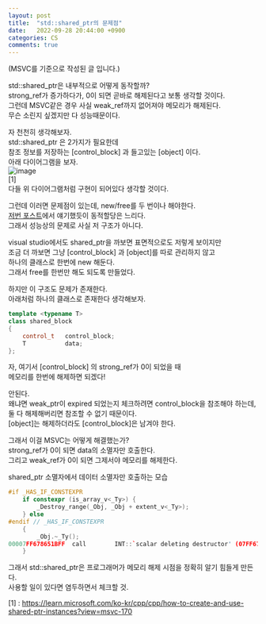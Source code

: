 ```yaml
---
layout: post
title:  "std::shared_ptr의 문제점"
date:   2022-09-28 20:44:00 +0900
categories: CS
comments: true
---
```

(MSVC를 기준으로 작성된 글 입니다.)  

std::shared_ptr은 내부적으로 어떻게 동작할까?  
strong_ref가 증가하다가, 0이 되면 곧바로 해제된다고 보통 생각할 것이다.  
그런데 MSVC같은 경우 사실 weak_ref까지 없어져야 메모리가 해제된다.  
무슨 소린지 싶겠지만 다 성능때문이다.  

자 천천히 생각해보자.  
std::shared_ptr 은 2가지가 필요한데  
참조 정보를 저장하는 [control_block] 과 들고있는 [object] 이다.  
아래 다이어그램을 보자.  
![image](https://user-images.githubusercontent.com/44316628/192790085-082a7b94-c006-45be-bdd5-aaa1cf06f13e.png)  
[1]  
다들 위 다이어그램처럼 구현이 되어있다 생각할 것이다.  

그런데 이러면 문제점이 있는데, new/free를 두 번이나 해야한다.  
[저번 포스트](https://ria9993.github.io/cs/2022/09/28/performance-of-allocation.html)에서 얘기했듯이 동적할당은 느리다.  
그래서 성능상의 문제로 사실 저 구조가 아니다. 

visual studio에서도 shared_ptr을 까보면 표면적으로도 저렇게 보이지만  
조금 더 까보면 그냥 [control_block] 과 [object]를 따로 관리하지 않고  
하나의 클래스로 한번에 new 해둔다.  
그래서 free를 한번만 해도 되도록 만들었다.  

하지만 이 구조도 문제가 존재한다.  
아래처럼 하나의 클래스로 존재한다 생각해보자.
```cpp
template <typename T>
class shared_block
{
    control_t   control_block;
    T           data;
};
```
자, 여기서 [control_block] 의 strong_ref가 0이 되었을 때  
메모리를 한번에 해제하면 되겠다!  

안된다.  
왜냐면 weak_ptr이 expired 되었는지 체크하려면 control_block을 참조해야 하는데,  
둘 다 해제해버리면 참조할 수 없기 때문이다.  
[object]는 해제하더라도 [control_block]은 남겨야 한다.

그래서 이걸 MSVC는 어떻게 해결했는가?  
strong_ref가 0이 되면 data의 소멸자만 호출한다.  
그리고 weak_ref가 0이 되면 그제서야 메모리를 해제한다.  

shared_ptr 소멸자에서 데이터 소멸자만 호출하는 모습
```cpp
#if _HAS_IF_CONSTEXPR
    if constexpr (is_array_v<_Ty>) {
        _Destroy_range(_Obj, _Obj + extent_v<_Ty>);
    } else
#endif // _HAS_IF_CONSTEXPR
    {
        _Obj.~_Ty();
00007FF678651BFF  call        INT::`scalar deleting destructor' (07FF67865153Ch)  
    }
```

그래서 std::shared_ptr은 프로그래머가 메모리 해제 시점을 정확히 알기 힘들게 만든다.  
사용할 일이 있다면 염두하면서 체크할 것.

[1] : <https://learn.microsoft.com/ko-kr/cpp/cpp/how-to-create-and-use-shared-ptr-instances?view=msvc-170>